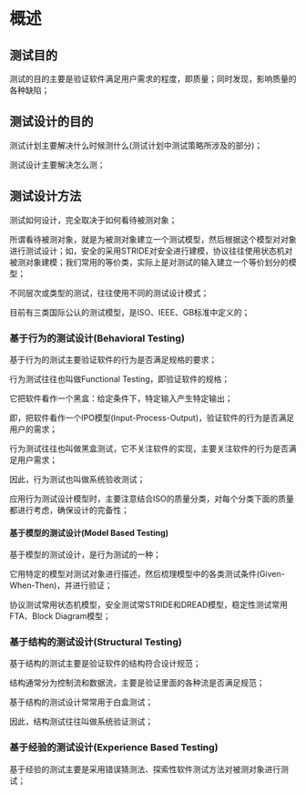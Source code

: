 # 概述

## 测试目的

测试的目的主要是验证软件满足用户需求的程度，即质量；同时发现，影响质量的各种缺陷；

## 测试设计的目的

测试计划主要解决什么时候测什么\(测试计划中测试策略所涉及的部分\)；

测试设计主要解决怎么测；

## 测试设计方法

测试如何设计，完全取决于如何看待被测对象；

所谓看待被测对象，就是为被测对象建立一个测试模型，然后根据这个模型对对象进行测试设计；如，安全的采用STRIDE对安全进行建模，协议往往使用状态机对被测对象建模；我们常用的等价类，实际上是对测试的输入建立一个等价划分的模型；

不同层次或类型的测试，往往使用不同的测试设计模式；

目前有三类国际公认的测试模型，是ISO、IEEE、GB标准中定义的；

### **基于行为的测试设计\(**Behavioral Testing**\)**

基于行为的测试主要验证软件的行为是否满足规格的要求；

行为测试往往也叫做Functional Testing，即验证软件的规格；

它把软件看作一个黑盒：给定条件下，特定输入产生特定输出；

即，把软件看作一个IPO模型\(Input-Process-Output\)，验证软件的行为是否满足用户的需求；

行为测试往往也叫做黑盒测试，它不关注软件的实现，主要关注软件的行为是否满足用户需求；

因此，行为测试也叫做系统验收测试；

应用行为测试设计模型时，主要注意结合ISO的质量分类，对每个分类下面的质量都进行考虑，确保设计的完备性；

#### 基于模型的测试设计\(Model Based Testing\)

基于模型的测试设计，是行为测试的一种；

它用特定的模型对测试对象进行描述，然后梳理模型中的各类测试条件\(Given-When-Then\)，并进行验证；

协议测试常用状态机模型，安全测试常STRIDE和DREAD模型，稳定性测试常用FTA、Block Diagram模型；

### 基于结构的测试设计\(Structural Testing\)

基于结构的测试主要是验证软件的结构符合设计规范；

结构通常分为控制流和数据流，主要是验证里面的各种流是否满足规范；

基于结构的测试设计常常用于白盒测试；

因此，结构测试往往叫做系统验证测试；

### 基于经验的测试设计\(Experience Based Testing\)

基于经验的测试主要是采用错误猜测法、探索性软件测试方法对被测对象进行测试；



